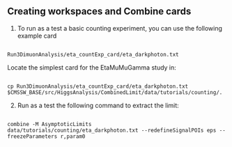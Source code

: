## Creating workspaces and Combine cards

1. To run as a test a basic counting experiment, you can use the following example card
<pre><code>
Run3DimuonAnalysis/eta_countExp_card/eta_darkphoton.txt
</code></pre>
Locate the simplest card for the EtaMuMuGamma study in:
<pre><code>
cp Run3DimuonAnalysis/eta_countExp_card/eta_darkphoton.txt $CMSSW_BASE/src/HiggsAnalysis/CombinedLimit/data/tutorials/counting/.
</code></pre>

2. Run as a test the following command to extract the limit:
<pre><code>
combine -M AsymptoticLimits  data/tutorials/counting/eta_darkphoton.txt --redefineSignalPOIs eps --freezeParameters r,param0
</code></pre>
